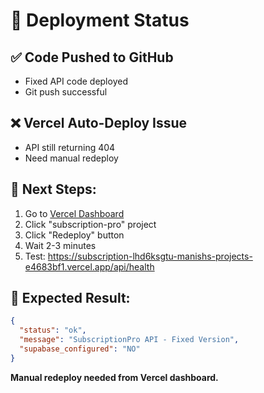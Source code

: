 # 🚀 Deployment Status

## ✅ Code Pushed to GitHub
- Fixed API code deployed
- Git push successful

## ❌ Vercel Auto-Deploy Issue
- API still returning 404
- Need manual redeploy

## 🔧 Next Steps:
1. Go to [Vercel Dashboard](https://vercel.com/dashboard)
2. Click "subscription-pro" project
3. Click "Redeploy" button
4. Wait 2-3 minutes
5. Test: https://subscription-lhd6ksgtu-manishs-projects-e4683bf1.vercel.app/api/health

## 🎯 Expected Result:
```json
{
  "status": "ok",
  "message": "SubscriptionPro API - Fixed Version",
  "supabase_configured": "NO"
}
```

**Manual redeploy needed from Vercel dashboard.**